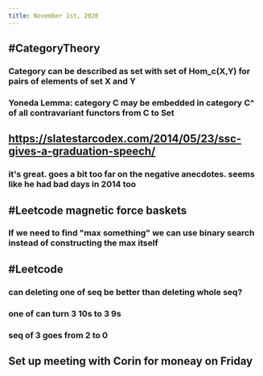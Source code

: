 ```yaml
---
title: November 1st, 2020
---
```


## #CategoryTheory
### Category can be described as set with set of Hom_c(X,Y) for pairs of elements of set X and Y

### Yoneda Lemma: category C may be embedded in category C^ of all contravariant functors from C to Set

## https://slatestarcodex.com/2014/05/23/ssc-gives-a-graduation-speech/
### it's great. goes a bit too far on the negative anecdotes. seems like he had bad days in 2014 too

## #Leetcode magnetic force baskets
### If we need to find "max something" we can use binary search instead of constructing the max itself

## #Leetcode
### can deleting one of seq be better than deleting whole seq?

### one of can turn 3 10s to 3 9s

### seq of 3 goes from 2 to 0

## Set up meeting with Corin for moneay on Friday
